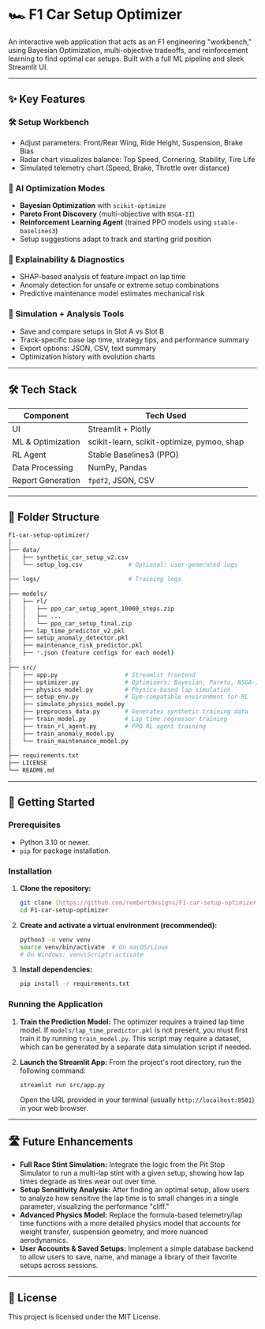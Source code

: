 # 🏎️ F1 Car Setup Optimizer

An interactive web application that acts as an F1 engineering "workbench," using Bayesian Optimization, multi-objective tradeoffs, and reinforcement learning to find optimal car setups. Built with a full ML pipeline and sleek Streamlit UI.

---

## ✨ Key Features

### 🛠️ Setup Workbench
- Adjust parameters: Front/Rear Wing, Ride Height, Suspension, Brake Bias
- Radar chart visualizes balance: Top Speed, Cornering, Stability, Tire Life
- Simulated telemetry chart (Speed, Brake, Throttle over distance)

### 🤖 AI Optimization Modes
- **Bayesian Optimization** with `scikit-optimize`
- **Pareto Front Discovery** (multi-objective with `NSGA-II`)
- **Reinforcement Learning Agent** (trained PPO models using `stable-baselines3`)
- Setup suggestions adapt to track and starting grid position

### 🧠 Explainability & Diagnostics
- SHAP-based analysis of feature impact on lap time
- Anomaly detection for unsafe or extreme setup combinations
- Predictive maintenance model estimates mechanical risk

### 🔬 Simulation + Analysis Tools
- Save and compare setups in Slot A vs Slot B
- Track-specific base lap time, strategy tips, and performance summary
- Export options: JSON, CSV, text summary
- Optimization history with evolution charts

---

## 🛠️ Tech Stack

| Component                | Tech Used                                |
|-------------------------|-------------------------------------------|
| UI                      | Streamlit + Plotly                        |
| ML & Optimization       | scikit-learn, scikit-optimize, pymoo, shap |
| RL Agent                | Stable Baselines3 (PPO)                   |
| Data Processing         | NumPy, Pandas                             |
| Report Generation       | `fpdf2`, JSON, CSV                        |

---

## 🧱 Folder Structure

```bash
F1-car-setup-optimizer/
│
├── data/
│   ├── synthetic_car_setup_v2.csv
│   └── setup_log.csv             # Optional: user-generated logs
│
├── logs/                         # Training logs
│
├── models/
│   ├── rl/
│   │   ├── ppo_car_setup_agent_10000_steps.zip
│   │   ├── ...
│   │   └── ppo_car_setup_final.zip
│   ├── lap_time_predictor_v2.pkl
│   ├── setup_anomaly_detector.pkl
│   ├── maintenance_risk_predictor.pkl
│   ├── *.json (feature configs for each model)
│
├── src/
│   ├── app.py                   # Streamlit frontend
│   ├── optimizer.py             # Optimizers: Bayesian, Pareto, NSGA-II
│   ├── physics_model.py         # Physics-based lap simulation
│   ├── setup_env.py             # Gym-compatible environment for RL
│   ├── simulate_physics_model.py
│   ├── preprocess_data.py       # Generates synthetic training data
│   ├── train_model.py           # Lap time regressor training
│   ├── train_rl_agent.py        # PPO RL agent training
│   ├── train_anomaly_model.py
│   └── train_maintenance_model.py
│
├── requirements.txt
├── LICENSE
└── README.md
```

---

## 🚀 Getting Started

### Prerequisites

* Python 3.10 or newer.
* `pip` for package installation.

### Installation

1.  **Clone the repository:**
    ```bash
    git clone [https://github.com/rembertdesigns/F1-car-setup-optimizer.git](https://github.com/rembertdesigns/F1-car-setup-optimizer.git)
    cd F1-car-setup-optimizer
    ```

2.  **Create and activate a virtual environment (recommended):**
    ```bash
    python3 -m venv venv
    source venv/bin/activate  # On macOS/Linux
    # On Windows: venv\Scripts\activate
    ```

3.  **Install dependencies:**
    ```bash
    pip install -r requirements.txt
    ```

### Running the Application

1.  **Train the Prediction Model:** The optimizer requires a trained lap time model. If `models/lap_time_predictor.pkl` is not present, you must first train it by running `train_model.py`. This script may require a dataset, which can be generated by a separate data simulation script if needed.

2.  **Launch the Streamlit App:**
    From the project's root directory, run the following command:
    ```bash
    streamlit run src/app.py
    ```
    Open the URL provided in your terminal (usually `http://localhost:8501`) in your web browser.

---

## 🛣️ Future Enhancements

* **Full Race Stint Simulation:** Integrate the logic from the Pit Stop Simulator to run a multi-lap stint with a given setup, showing how lap times degrade as tires wear out over time.
* **Setup Sensitivity Analysis:** After finding an optimal setup, allow users to analyze how sensitive the lap time is to small changes in a single parameter, visualizing the performance "cliff."
* **Advanced Physics Model:** Replace the formula-based telemetry/lap time functions with a more detailed physics model that accounts for weight transfer, suspension geometry, and more nuanced aerodynamics.
* **User Accounts & Saved Setups:** Implement a simple database backend to allow users to save, name, and manage a library of their favorite setups across sessions.

---

## 📄 License

This project is licensed under the MIT License.
